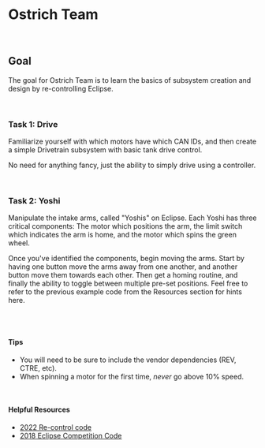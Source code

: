 # Ostrich Team

<br/>

## Goal
The goal for Ostrich Team is to learn the basics of subsystem creation and design by re-controlling Eclipse.

<br/>

### Task 1: Drive
Familiarize yourself with which motors have which CAN IDs, and then create a simple Drivetrain subsystem with basic tank drive control.

No need for anything fancy, just the ability to simply drive using a controller.

<br/>

### Task 2: Yoshi
Manipulate the intake arms, called "Yoshis" on Eclipse. Each Yoshi has three critical components: The motor which positions the arm, the limit switch which indicates the arm is home, and the motor which spins the green wheel.

Once you've identified the components, begin moving the arms. Start by having one button move the arms away from one another, and another button move them towards each other. Then get a homing routine, and finally the ability to toggle between multiple pre-set positions. Feel free to refer to the previous example code from the Resources section for hints here.

<br/><br/>

#### **Tips**
- You will need to be sure to include the vendor dependencies (REV, CTRE, etc).
- When spinning a motor for the first time, _never_ go above 10% speed.


<br/>

#### **Helpful Resources**
- [2022 Re-control code](https://github.com/Team4028/2023-Eclipse)
- [2018 Eclipse Competition Code](https://github.com/Team4028/2018-Competition)

